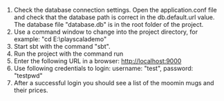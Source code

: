 1. Check the database connection settings. Open the application.conf file and check that the database path is correct in the db.default.url value. The database file "database.db" is in the root folder of the project.
2. Use a command window to change into the project directory, for example: "cd E:\playscalademo"
3. Start sbt with the command "sbt".
4. Run the project with the command run
5. Enter the following URL in a browser: <http://localhost:9000>
6. Use following credentials to login: username: "test", password:
   "testpwd"
7. After a successful login you should see a list of the moomin mugs and their prices.
